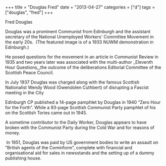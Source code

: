 +++
title = "Douglas Fred"
date = "2013-04-27"
categories = ["d"]
tags = ["douglas", "fred"]
+++

Fred Douglas

Douglas was a prominent Communist from Edinburgh and the assistant secretary of the National Unemployed Workers' Committee Movement in the early 20s.  (The featured image is of a 1933 NUWM demonstration in Edinburgh.) 

He posed questions for the movement in an article in Communist Review in 1935 and two years later was associated with the multi-author _Eleventh Hour Questions,_the outcome of the deliberations Editorial Committee of the Scottish Peace Council.

In July 1937 Douglas was charged along with the famous Scottish Nationalist Wendy Wood (Gwendolen Cuthbert) of disrupting a Fascist meeting in the City

Edinburgh CP published a 14-page pamphlet by Douglas in 1940 “Zero Hour for the Forth”. While a 93-page Scottish Communist Party pamphlet of his on the Scottish Tories came out in 1945.

A sometime contributor to the Daily Worker, Douglas appears to have broken with the Communist Party during the Cold War and for reasons of money.

 In 1951, Douglas was paid by US government bodies to write an assault on “British agents of the Cominform”, complete with financial and organisational aid for sales in newsstands and the setting up of a dummy publishing house.
